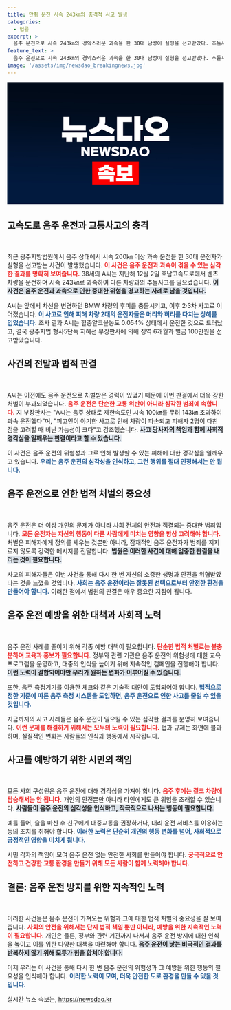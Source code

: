 ```yaml
---
title: 만취 운전 시속 243㎞의 충격적 사고 발생
categories:
  - 법률
excerpt: >
  음주 운전으로 시속 243㎞의 경악스러운 과속을 한 30대 남성이 실형을 선고받았다. 추돌사고로 인한 피해와 함께 법원은 무거운 경고의 메시지를 전했다.
feature_text: >
  음주 운전으로 시속 243㎞의 경악스러운 과속을 한 30대 남성이 실형을 선고받았다. 추돌사고로 인한 피해와 함께 법원은 무거운 경고의 메시지를 전했다.
image: '/assets/img/newsdao_breakingnews.jpg'
---
```


<p><img src="/assets/img/newsdao_breakingnews.jpg" alt="koreaapp 속보" /></p>

<h2 data-ke-size="size26">고속도로 음주 운전과 교통사고의 충격</h2>

<p data-ke-size="size16">&nbsp;</p>

<p>최근 광주지방법원에서 음주 상태에서 시속 200㎞ 이상 과속 운전을 한 30대 운전자가 실형을 선고받는 사건이 발생했습니다. <b><span style="color: #ee2323;">이 사건은 음주 운전과 과속이 겪을 수 있는 심각한 결과를 명확히 보여줍니다.</span></b> 38세의 A씨는 지난해 12월 2일 호남고속도로에서 벤츠 차량을 운전하며 시속 243㎞로 과속하여 다른 차량과의 추돌사고를 일으켰습니다. <b><span style="background-color: #21538527;">이 사건은 음주 운전과 과속으로 인한 중대한 위험을 경고하는 사례로 남을 것입니다.</span></b> </p>

<p>A씨는 앞에서 차선을 변경하던 BMW 차량의 후미를 충돌시키고, 이후 2·3차 사고로 이어졌습니다. <b><span style="color: #1a5490;">이 사고로 인해 피해 차량 2대의 운전자들은 머리와 허리를 다치는 상해를 입었습니다.</span></b> 조사 결과 A씨는 혈중알코올농도 0.054% 상태에서 운전한 것으로 드러났고, 결국 광주지법 형사5단독 지혜선 부장판사에 의해 징역 6개월과 벌금 100만원을 선고받았습니다.</p>

<h2 data-ke-size="size26">사건의 전말과 법적 판결</h2>

<p data-ke-size="size16">&nbsp;</p>

<p>A씨는 이전에도 음주 운전으로 처벌받은 경력이 있었기 때문에 이번 판결에서 더욱 강한 처벌이 부과되었습니다. <b><span style="color: #ee2323;">음주 운전은 단순한 교통 위반이 아니라 심각한 범죄에 속합니다.</span></b> 지 부장판사는 "A씨는 음주 상태로 제한속도인 시속 100㎞를 무려 143㎞ 초과하여 과속 운전했다"며, "피고인이 야기한 사고로 인해 차량이 파손되고 피해자 2명이 다친 점을 고려할 때 비난 가능성이 크다"고 강조했습니다. <b><span style="background-color: #21538527;">사고 당사자의 책임과 함께 사회적 경각심을 일깨우는 판결이라고 할 수 있습니다.</span></b></p>

<p>이 사건은 음주 운전의 위험성과 그로 인해 발생할 수 있는 피해에 대한 경각심을 일깨우고 있습니다. <b><span style="color: #1a5490;">우리는 음주 운전의 심각성을 인식하고, 그런 행위를 절대 인정해서는 안 됩니다.</span></b></p>

<h2 data-ke-size="size26">음주 운전으로 인한 법적 처벌의 중요성</h2>

<p data-ke-size="size16">&nbsp;</p>

<p>음주 운전은 더 이상 개인의 문제가 아니라 사회 전체의 안전과 직결되는 중대한 범죄입니다. <b><span style="color: #ee2323;">모든 운전자는 자신의 행동이 다른 사람에게 미치는 영향을 항상 고려해야 합니다.</span></b> 처벌은 피해자에게 정의를 세우는 것뿐만 아니라, 잠재적인 음주 운전자가 범죄를 저지르지 않도록 강력한 메시지를 전달합니다. <b><span style="background-color: #21538527;">법원은 이러한 사건에 대해 엄중한 판결을 내리는 것이 필요합니다.</span></b> </p>

<p>사고의 피해자들은 이번 사건을 통해 다시 한 번 자신의 소중한 생명과 안전을 위협받았다는 것을 느꼈을 것입니다. <b><span style="color: #1a5490;">사회는 음주 운전이라는 잘못된 선택으로부터 안전한 환경을 만들어야 합니다.</span></b> 이러한 점에서 법원의 판결은 매우 중요한 지침이 됩니다. </p>

<h2 data-ke-size="size26">음주 운전 예방을 위한 대책과 사회적 노력</h2>

<p data-ke-size="size16">&nbsp;</p>

<p>음주 운전 사례를 줄이기 위해 각종 예방 대책이 필요합니다. <b><span style="color: #ee2323;">단순한 법적 처벌로는 불충분하며 교육과 홍보가 필요합니다.</span></b> 정부와 관련 기관은 음주 운전의 위험성에 대한 교육 프로그램을 운영하고, 대중의 인식을 높이기 위해 지속적인 캠페인을 진행해야 합니다. <b><span style="background-color: #21538527;">이런 노력이 결합되어야만 우리가 원하는 변화가 이루어질 수 있습니다.</span></b></p>

<p>또한, 음주 측정기기를 이용한 체크와 같은 기술적 대안이 도입되어야 합니다. <b><span style="color: #1a5490;">법적으로 정한 기준에 따른 음주 측정 시스템을 도입하면, 음주 운전으로 인한 사고를 줄일 수 있을 것입니다.</span></b> </p>

<p>지금까지의 사고 사례들은 음주 운전이 일으킬 수 있는 심각한 결과를 분명히 보여줍니다. <b><span style="color: #ee2323;">이런 문제를 해결하기 위해서는 모두의 노력이 필요합니다.</span></b> 법과 규제는 화면에 불과하며, 실질적인 변화는 사람들의 인식과 행동에서 시작됩니다. </p>

<h2 data-ke-size="size26">사고를 예방하기 위한 시민의 책임</h2>

<p data-ke-size="size16">&nbsp;</p>

<p>모든 사회 구성원은 음주 운전에 대해 경각심을 가져야 합니다. <b><span style="color: #ee2323;">음주 후에는 결코 차량에 탑승해서는 안 됩니다.</span></b> 개인의 안전뿐만 아니라 타인에게도 큰 위험을 초래할 수 있습니다. <b><span style="background-color: #21538527;">사람들이 음주 운전의 심각성을 인식하고, 적극적으로 나서는 행동이 필요합니다.</span></b></p>

<p>예를 들어, 술을 마신 후 친구에게 대중교통을 권장하거나, 대리 운전 서비스를 이용하는 등의 조치를 취해야 합니다. <b><span style="color: #1a5490;">이러한 노력은 단순히 개인의 행동 변화를 넘어, 사회적으로 긍정적인 영향을 미치게 됩니다.</span></b> </p>

<p>시민 각자의 책임이 모여 음주 운전 없는 안전한 사회를 만들어야 합니다. <b><span style="color: #ee2323;">궁극적으로 안전하고 건강한 교통 환경을 만들기 위해 모든 사람이 함께 노력해야 합니다.</span></b></p>

<h2 data-ke-size="size26">결론: 음주 운전 방지를 위한 지속적인 노력</h2>

<p data-ke-size="size16">&nbsp;</p>

<p>이러한 사건들은 음주 운전이 가져오는 위험과 그에 대한 법적 처벌의 중요성을 잘 보여줍니다. <b><span style="color: #ee2323;">사회의 안전을 위해서는 단지 법적 책임 뿐만 아니라, 예방을 위한 지속적인 노력이 필요합니다.</span></b>  개인은 물론, 정부와 관련 기관까지 나서서 음주 운전 방지에 대한 인식을 높이고 이를 위한 다양한 대책을 마련해야 합니다. <b><span style="background-color: #21538527;">음주 운전이 낳는 비극적인 결과를 반복하지 않기 위해 모두가 힘을 합쳐야 합니다.</span></b></p>

<p>이제 우리는 이 사건을 통해 다시 한 번 음주 운전의 위험성과 그 예방을 위한 행동의 필요성을 인식해야 합니다. <b><span style="color: #1a5490;">이러한 노력이 모여, 더욱 안전한 도로 환경을 만들 수 있을 것입니다.</span></b> </p>
실시간 뉴스 속보는, <a href="https://newsdao.kr" rel="dofollow">https://newsdao.kr</a>


